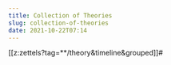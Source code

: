 ```yaml
---
title: Collection of Theories
slug: collection-of-theories
date: 2021-10-22T07:14
---
```


[[z:zettels?tag=**/theory&timeline&grouped]]#

